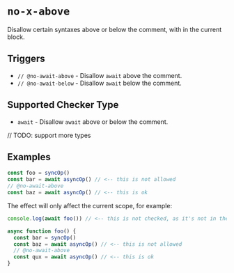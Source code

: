 # `no-x-above`

Disallow certain syntaxes above or below the comment, with in the current block.

## Triggers

- `// @no-await-above` - Disallow `await` above the comment.
- `// @no-await-below` - Disallow `await` below the comment.

## Supported Checker Type

- `await` - Disallow `await` above or below the comment.

// TODO: support more types

## Examples

```js
const foo = syncOp()
const bar = await asyncOp() // <-- this is not allowed
// @no-await-above
const baz = await asyncOp() // <-- this is ok
```

The effect will only affect the current scope, for example:

```js
console.log(await foo()) // <-- this is not checked, as it's not in the function scope where the comment is

async function foo() {
  const bar = syncOp()
  const baz = await asyncOp() // <-- this is not allowed
  // @no-await-above
  const qux = await asyncOp() // <-- this is ok
}
```
